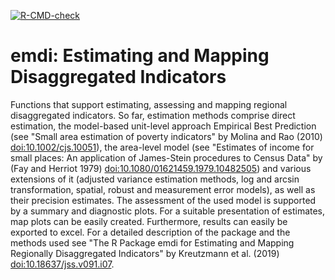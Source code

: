   <!-- badges: start -->
  [![R-CMD-check](https://github.com/SoerenPannier/emdi/actions/workflows/R-CMD-check.yaml/badge.svg)](https://github.com/SoerenPannier/emdi/actions/workflows/R-CMD-check.yaml)
  <!-- badges: end -->

# emdi: Estimating and Mapping Disaggregated Indicators

Functions that support estimating, assessing and mapping regional disaggregated indicators. So far, estimation methods comprise direct estimation, the model-based unit-level approach Empirical Best Prediction (see "Small area estimation of poverty indicators" by Molina and Rao (2010) 
[doi:10.1002/cjs.10051](https://doi.org/10.1002/cjs.10051)), the area-level model (see "Estimates of income for small places: An application of James-Stein procedures to Census Data" by (Fay and Herriot 1979) [doi:10.1080/01621459.1979.10482505](https://doi.org/10.1080/01621459.1979.10482505)) and various extensions of it (adjusted variance estimation methods, log and arcsin transformation, spatial, robust and measurement error models), as well as their precision estimates. The assessment of the used model is supported by a summary and diagnostic plots. For a suitable presentation of estimates, map plots can be easily created. Furthermore, results can easily be exported to excel. For a detailed description of the package and the methods used see "The R Package emdi for Estimating and Mapping Regionally Disaggregated Indicators" by Kreutzmann et al. (2019) [doi:10.18637/jss.v091.i07](http://dx.doi.org/10.18637/jss.v091.i07).
